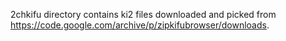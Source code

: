 2chkifu directory contains ki2 files downloaded and picked from https://code.google.com/archive/p/zipkifubrowser/downloads.
